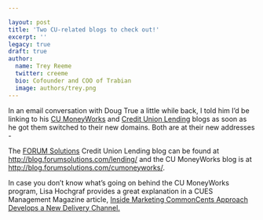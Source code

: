 ```yaml
---

layout: post
title: 'Two CU-related blogs to check out!'
excerpt: ''
legacy: true
draft: true
author:
  name: Trey Reeme
  twitter: creeme
  bio: Cofounder and COO of Trabian
  image: authors/trey.png
---
```


<p>In an email conversation with Doug True a little while back, I told him I&#8217;d be linking to his <a href='http://blog.forumsolutions.com/cumoneyworks/'>CU MoneyWorks</a> and <a href='http://blog.forumsolutions.com/lending/'>Credit Union Lending</a> blogs as soon as he got them switched to their new domains.  Both are at their new addresses -</p>
<p>The <a href='http://www.forumsolutions.com'><span class="caps">FORUM</span> Solutions</a> Credit Union Lending blog can be found at <a href='http://blog.forumsolutions.com/lending/'>http://blog.forumsolutions.com/lending/</a> and the <span class='caps'>CU </span>MoneyWorks blog is at <a href='http://blog.forumsolutions.com/cumoneyworks/'>http://blog.forumsolutions.com/cumoneyworks/</a>.</p>
<p>In case you don&#8217;t know what&#8217;s going on behind the <span class='caps'>CU </span>MoneyWorks program, Lisa Hochgraf provides a great explanation in a <span class='caps'><span class="caps">CUES</span> </span>Management Magazine article, <a href='http://www.cues.org/pls/cuesp/!cues1.main?section_id_in=3069489&amp;top_category_id_in=3071923&amp;this_object_id_in=11264933&amp;this_object_type_in=page&amp;this_parent_category_id_in=11264948&amp;proc_this_object_type_in=page&amp;proc_this_parent_category_id_in=11264948&amp;proc_this_object_id_in=11264933&amp;proc_top_category_id_in=&amp;proc_to_call_in=cues1.mgmt_mag_template&amp;proc_param1=y&amp;proc_param2=n'>Inside Marketing
CommonCents Approach Develops a New Delivery Channel.</a></p>
